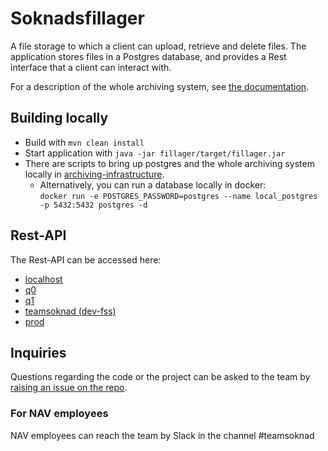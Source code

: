 # Soknadsfillager
A file storage to which a client can upload, retrieve and delete files. The application stores files in a Postgres database, and provides a Rest interface that a client can interact with.

For a description of the whole archiving system, see [the documentation](https://github.com/navikt/archiving-infrastructure/wiki).


## Building locally
* Build with `mvn clean install`
* Start application with `java -jar fillager/target/fillager.jar`
* There are scripts to bring up postgres and the whole archiving system locally in [archiving-infrastructure](https://github.com/navikt/archiving-infrastructure/).
  * Alternatively, you can run a database locally in docker:<br />
  `docker run -e POSTGRES_PASSWORD=postgres --name local_postgres -p 5432:5432 postgres -d`

## Rest-API
The Rest-API can be accessed here:

* [localhost](http://localhost:9042/swagger-ui/)
* [q0](https://soknadsfillager-q0.dev.intern.nav.no/swagger-ui/)
* [q1](https://soknadsfillager-q1.dev.intern.nav.no/swagger-ui/)
* [teamsoknad (dev-fss)](https://soknadsfillager.dev.intern.nav.no/swagger-ui/)
* [prod](https://soknadsfillager.intern.nav.no/swagger-ui/)

## Inquiries
Questions regarding the code or the project can be asked to the team by [raising an issue on the repo](https://github.com/navikt/soknadsfillager/issues).

### For NAV employees
NAV employees can reach the team by Slack in the channel #teamsoknad
